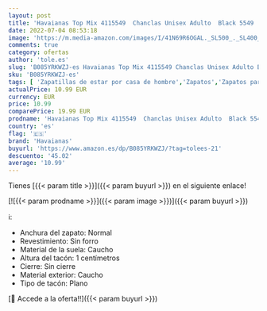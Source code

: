 ```yaml
---
layout: post
title: 'Havaianas Top Mix 4115549  Chanclas Unisex Adulto  Black 5549  45/46 EU'
date: 2022-07-04 08:53:18
image: 'https://m.media-amazon.com/images/I/41N69R6OGAL._SL500_._SL400_.jpg'
comments: true
category: ofertas
author: 'tole.es'
slug: 'B085YRKWZJ-es Havaianas Top Mix 4115549 Chanclas Unisex Adulto Black...'
sku: 'B085YRKWZJ-es'
tags: [ 'Zapatillas de estar por casa de hombre','Zapatos','Zapatos para hombre','Zapatos y complementos','chanclas','havaianas','🇪🇸', ]
actualPrice: 10.99 EUR
currency: EUR
price: 10.99
comparePrice: 19.99 EUR
prodname: 'Havaianas Top Mix 4115549  Chanclas Unisex Adulto  Black 5549  45/46 EU'
country: 'es'
flag: '🇪🇸'
brand: 'Havaianas'
buyurl: 'https://www.amazon.es/dp/B085YRKWZJ/?tag=tolees-21'
descuento: '45.02'
average: '10.99'
---
```


Tienes [{{< param title >}}]({{< param buyurl >}}) en el siguiente enlace!

[![{{< param prodname >}}]({{< param image >}})]({{< param buyurl >}})

ℹ️:

- Anchura del zapato: Normal
- Revestimiento: Sin forro
- Material de la suela: Caucho
- Altura del tacón: 1 centímetros
- Cierre: Sin cierre
- Material exterior: Caucho
- Tipo de tacón: Plano

[🛒 Accede a la oferta!!]({{< param buyurl >}})
